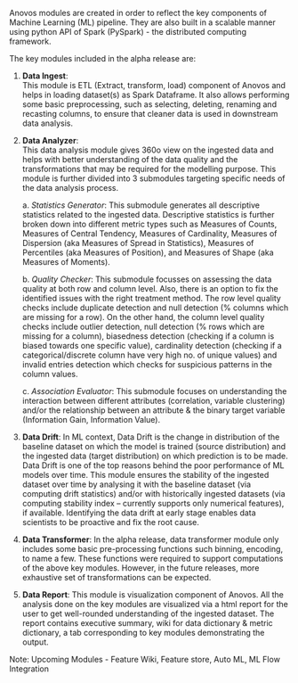Anovos modules are created in order to reflect the key components of Machine Learning (ML) pipeline. They are also built in a scalable manner using python API of Spark (PySpark) - the distributed computing framework. 

The key modules included in the alpha release are: 

1. **Data Ingest**:   
    This module is ETL (Extract, transform, load) component of Anovos and helps in loading dataset(s) as Spark Dataframe. It also allows performing some basic preprocessing, such as selecting, deleting, renaming and recasting columns, to ensure that cleaner data is used in downstream data analysis. 
2. **Data Analyzer**:  
    This data analysis module gives 360o view on the ingested data and helps with better understanding of the data quality and the transformations that may be required for the modelling purpose. This module is further divided into 3 submodules targeting specific needs of the data analysis process. 
       
    a. *Statistics Generator*: This submodule generates all descriptive statistics related to the ingested data. Descriptive statistics is further broken down into different metric types such as Measures of Counts, Measures of Central Tendency, Measures of Cardinality, Measures of Dispersion (aka Measures of Spread in Statistics), Measures of Percentiles (aka Measures of Position), and Measures of Shape (aka Measures of Moments). 
        
    b. *Quality Checker*: This submodule focusses on assessing the data quality at both row and column level. Also, there is an option to fix the identified issues with the right treatment method. The row level quality checks include duplicate detection and null detection (% columns which are missing for a row). On the other hand, the column level quality checks include outlier detection, null detection (% rows which are missing for a column), biasedness detection (checking if a column is biased towards one specific value), cardinality detection (checking if a categorical/discrete column have very high no. of unique values) and invalid entries detection which checks for suspicious patterns in the column values.  
        
    c. *Association Evaluator*: This submodule focuses on understanding the interaction between different attributes (correlation, variable clustering) and/or the relationship between an attribute & the binary target variable (Information Gain, Information Value). 

3. **Data Drift**:
    In ML context, Data Drift is the change in distribution of the baseline dataset on which the model is trained (source distribution) and the ingested data (target distribution) on which prediction is to be made. Data Drift is one of the top reasons behind the poor performance of ML models over time. This module ensures the stability of the ingested dataset over time by analysing it with the baseline dataset (via computing drift statistics) and/or with historically ingested datasets (via computing stability index – currently supports only numerical features), if available. Identifying the data drift at early stage enables data scientists to be proactive and fix the root cause. 
4. **Data Transformer**:
    In the alpha release, data transformer module only includes some basic pre-processing functions such binning, encoding, to name a few. These functions were required to support computations of the above key modules. However, in the future releases, more exhaustive set of transformations can be expected. 
5. **Data Report**:
    This module is visualization component of Anovos. All the analysis done on the key modules are visualized via a html report for the user to get well-rounded understanding of the ingested dataset. The report contains executive summary, wiki for data dictionary & metric dictionary, a tab corresponding to key modules demonstrating the output. 

Note: Upcoming Modules - Feature Wiki, Feature store, Auto ML, ML Flow Integration 
            